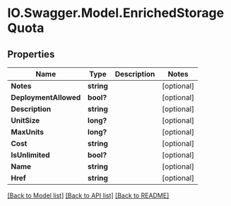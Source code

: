 # IO.Swagger.Model.EnrichedStorageQuota
## Properties

Name | Type | Description | Notes
------------ | ------------- | ------------- | -------------
**Notes** | **string** |  | [optional] 
**DeploymentAllowed** | **bool?** |  | [optional] 
**Description** | **string** |  | [optional] 
**UnitSize** | **long?** |  | [optional] 
**MaxUnits** | **long?** |  | [optional] 
**Cost** | **string** |  | [optional] 
**IsUnlimited** | **bool?** |  | [optional] 
**Name** | **string** |  | [optional] 
**Href** | **string** |  | [optional] 

[[Back to Model list]](../README.md#documentation-for-models) [[Back to API list]](../README.md#documentation-for-api-endpoints) [[Back to README]](../README.md)

